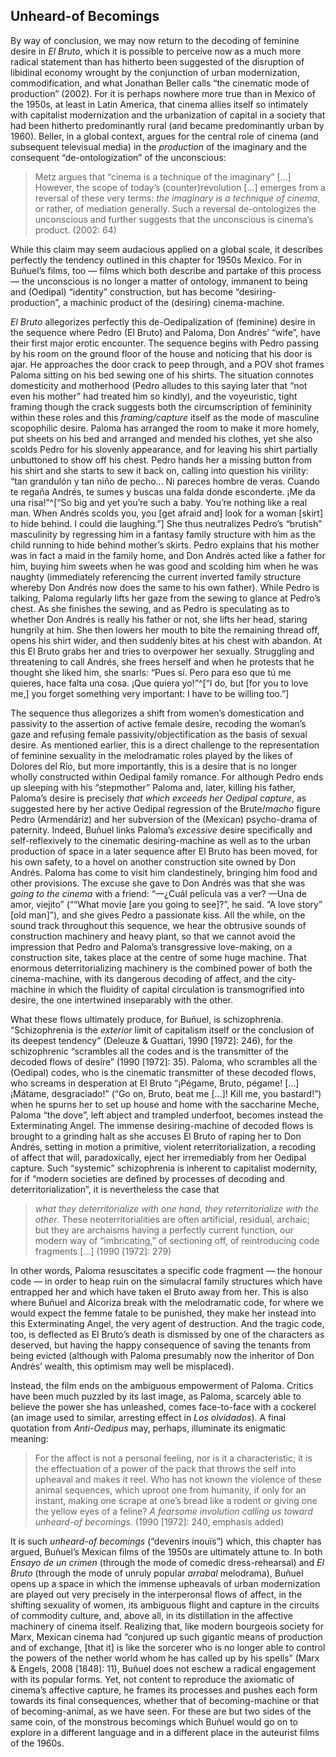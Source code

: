 ﻿## Unheard-of Becomings

By way of conclusion, we may now return to the decoding of feminine desire in *El Bruto*, which it is possible to perceive now as a much more radical statement than has hitherto been suggested of the disruption of libidinal economy wrought by the conjunction of urban modernization, commodification, and what Jonathan Beller calls “the cinematic mode of production” (2002). For it is perhaps nowhere more true than in Mexico of the 1950s, at least in Latin America, that cinema allies itself so intimately with capitalist modernization and the urbanization of capital in a society that had been hitherto predominantly rural (and became predominantly urban by 1960). Beller, in a global context, argues for the central role of cinema (and subsequent televisual media) in the *production* of the imaginary and the consequent “de-ontologization” of the unconscious:

> Metz argues that “cinema is a technique of the imaginary” \[...\] However, the scope of today’s (counter)revolution \[...\] emerges from a reversal of these very terms: *the imaginary is a technique of cinema*, or rather, of mediation generally. Such a reversal de-ontologizes the unconscious and further suggests that the unconscious is cinema’s product. (2002: 64)

While this claim may seem audacious applied on a global scale, it describes perfectly the tendency outlined in this chapter for 1950s Mexico. For in Buñuel’s films, too — films which both describe and partake of this process — the unconscious is no longer a matter of ontology, immanent to being and (Oedipal) “identity” construction, but has become “desiring-production”, a machinic product of the (desiring) cinema-machine.

*El Bruto* allegorizes perfectly this de-Oedipalization of (feminine) desire in the sequence where Pedro (El Bruto) and Paloma, Don Andrés’ “wife”, have their first major erotic encounter. The sequence begins with Pedro passing by his room on the ground floor of the house and noticing that his door is ajar. He approaches the door crack to peep through, and a POV shot frames Paloma sitting on his bed sewing one of his shirts. The situation connotes domesticity and motherhood (Pedro alludes to this saying later that “not even his mother” had treated him so kindly), and the voyeuristic, tight framing though the crack suggests both the circumscription of femininity within these roles and this *framing/capture* itself as the mode of masculine scopophilic desire. Paloma has arranged the room to make it more homely, put sheets on his bed and arranged and mended his clothes, yet she also scolds Pedro for his slovenly appearance, and for leaving his shirt partially unbuttoned to show off his chest. Pedro hands her a missing button from his shirt and she starts to sew it back on, calling into question his virility: “tan grandulón y tan niño de pecho… Ni pareces hombre de veras. Cuando te regaña Andrés, te sumes y buscas una falda donde esconderte. ¡Me da una risa!”^[“So big and yet you’re such a baby. You’re nothing like a real man. When Andrés scolds you, you \[get afraid and\] look for a woman \[skirt\] to hide behind. I could die laughing.”] She thus neutralizes Pedro’s “brutish” masculinity by regressing him in a fantasy family structure with him as the child running to hide behind mother’s skirts. Pedro explains that his mother was in fact a maid in the family home, and Don Andrés acted like a father for him, buying him sweets when he was good and scolding him when he was naughty (immediately referencing the current inverted family structure whereby Don Andrés now does the same to his own father). While Pedro is talking, Paloma regularly lifts her gaze from the sewing to glance at Pedro’s chest. As she finishes the sewing, and as Pedro is speculating as to whether Don Andrés is really his father or not, she lifts her head, staring hungrily at him. She then lowers her mouth to bite the remaining thread off, opens his shirt wider, and then suddenly bites at his chest with abandon. At this El Bruto grabs her and tries to overpower her sexually. Struggling and threatening to call Andrés, she frees herself and when he protests that he thought she liked him, she snarls: “Pues sí. Pero para eso que tú me quieres, hace falta una cosa. ¡Que quiera yo!”^[“I do, but \[for you to love me,\] you forget something very important: I have to be willing too.”]

The sequence thus allegorizes a shift from women’s domestication and passivity to the assertion of active female desire, recoding the woman’s gaze and refusing female passivity/objectification as the basis of sexual desire. As mentioned earlier, this is a direct challenge to the representation of feminine sexuality in the melodramatic roles played by the likes of Dolores del Río, but more importantly, this is a desire that is no longer wholly constructed within Oedipal family romance. For although Pedro ends up sleeping with his “stepmother” Paloma and, later, killing his father, Paloma’s desire is precisely *that which exceeds her Oedipal capture*, as suggested here by her active Oedipal regression of the Brute/*macho* figure Pedro (Armendáriz) and her subversion of the (Mexican) psycho-drama of paternity. Indeed, Buñuel links Paloma’s *excessive* desire specifically and self-reflexively to the cinematic desiring-machine as well as to the urban production of space in a later sequence after El Bruto has been moved, for his own safety, to a hovel on another construction site owned by Don Andrés. Paloma has come to visit him clandestinely, bringing him food and other provisions. The excuse she gave to Don Andrés was that she was *going to the cinema* with a friend: “—¿Cuál película vas a ver? —Una de amor, viejito” (““What movie \[are you going to see\]?”, he said. “A love story” \[old man\]”), and she gives Pedro a passionate kiss. All the while, on the sound track throughout this sequence, we hear the obtrusive sounds of construction machinery and heavy plant, so that we cannot avoid the impression that Pedro and Paloma’s transgressive love-making, on a construction site, takes place at the centre of some huge machine. That enormous deterritorializing machinery is the combined power of both the cinema-machine, with its dangerous decoding of affect, and the city-machine in which the fluidity of capital circulation is transmogrified into desire, the one intertwined inseparably with the other.

What these flows ultimately produce, for Buñuel, is schizophrenia. “Schizophrenia is the *exterior* limit of capitalism itself or the conclusion of its deepest tendency” (Deleuze & Guattari, 1990 \[1972\]: 246), for the schizophrenic “scrambles all the codes and is the transmitter of the decoded flows of desire” (1990 \[1972\]: 35). Paloma, who scrambles all the (Oedipal) codes, who is the cinematic transmitter of these decoded flows, who screams in desperation at El Bruto “¡Pégame, Bruto, pégame! \[…\] ¡Mátame, desgraciado!” (“Go on, Bruto, beat me \[…\]! Kill me, you bastard!”) when he spurns her to set up house and home with the saccharine Meche, Paloma “the dove”, left abject and trampled underfoot, becomes instead the Exterminating Angel. The immense desiring-machine of decoded flows is brought to a grinding halt as she accuses El Bruto of raping her to Don Andrés, setting in motion a primitive, violent reterritorialization, a recoding of affect that will, paradoxically, eject her irremediably from her Oedipal capture. Such “systemic” schizophrenia is inherent to capitalist modernity, for if “modern societies are defined by processes of decoding and deterritorialization”, it is nevertheless the case that

> *what they deterritorialize with one hand, they reterritorialize with the other*. These neoterritorialities are often artificial, residual, archaic; but they are archaisms having a perfectly current function, our modern way of “imbricating,” of sectioning off, of reintroducing code fragments \[…\] (1990 \[1972\]: 279)

In other words, Paloma resuscitates a specific code fragment — the honour code — in order to heap ruin on the simulacral family structures which have entrapped her and which have taken el Bruto away from her. This is also where Buñuel and Alcoriza break with the melodramatic code, for where we would expect the femme fatale to be punished, they make her instead into this Exterminating Angel, the very agent of destruction. And the tragic code, too, is deflected as El Bruto’s death is dismissed by one of the characters as deserved, but having the happy consequence of saving the tenants from being evicted (although with Paloma presumably now the inheritor of Don Andrés’ wealth, this optimism may well be misplaced).

Instead, the film ends on the ambiguous empowerment of Paloma. Critics have been much puzzled by its last image, as Paloma, scarcely able to believe the power she has unleashed, comes face-to-face with a cockerel (an image used to similar, arresting effect in *Los olvidados*). A final quotation from *Anti-Oedipus* may, perhaps, illuminate its enigmatic meaning:

> For the affect is not a personal feeling, nor is it a characteristic; it is the effectuation of a power of the pack that throws the self into upheaval and makes it reel. Who has not known the violence of these animal sequences, which uproot one from humanity, if only for an instant, making one scrape at one’s bread like a rodent or giving one the yellow eyes of a feline? *A fearsome involution calling us toward unheard-of becomings.* (1990 \[1972\]: 240, emphasis added)

It is such *unheard-of becomings* (“devenirs inouïs”) which, this chapter has argued, Buñuel’s Mexican films of the 1950s are ultimately attune to. In both *Ensayo de un crimen* (through the mode of comedic dress-rehearsal) and *El Bruto* (through the mode of unruly popular *arrabal* melodrama), Buñuel opens up a space in which the immense upheavals of urban modernization are played out very precisely in the interperonsal flows of affect, in the shifting sexuality of women, its ambiguous flight and capture in the circuits of commodity culture, and, above all, in its distillation in the affective machinery of cinema itself. Realizing that, like modern bourgeois society for Marx, Mexican cinema had “conjured up such gigantic means of production and of exchange, \[that it\] is like the sorcerer who is no longer able to control the powers of the nether world whom he has called up by his spells” (Marx & Engels, 2008 \[1848\]: 11), Buñuel does not eschew a radical engagement with its popular forms. Yet, not content to reproduce the axiomatic of cinema’s affective capture, he frames its processes and pushes each form towards its final consequences, whether that of becoming-machine or that of becoming-animal, as we have seen. For these are but two sides of the same coin, of the monstrous becomings which Buñuel would go on to explore in a different language and in a different place in the auteurist films of the 1960s.

